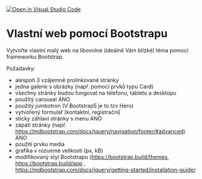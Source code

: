 [![Open in Visual Studio Code](https://classroom.github.com/assets/open-in-vscode-f059dc9a6f8d3a56e377f745f24479a46679e63a5d9fe6f495e02850cd0d8118.svg)](https://classroom.github.com/online_ide?assignment_repo_id=7136066&assignment_repo_type=AssignmentRepo)
# Vlastní web pomocí Bootstrapu

Vytvořte vlastní malý web na libovolné (ideálně Vám blízké) téma pomocí frameworku Bootstrap.

Požadavky:

* alespoň 3 vzájemně prolinkované stránky
* jedna galerie s obrázky (např. pomocí prvků typu Card)
* všechny stránky budou fungovat na telefonu, tabletu a desktopu
* použitý carousel ANO
* použitý jumbotron (V Bootstrap5 je to tzv Hero)
* vytvořený formulář (kontaktní, registrační)
* sticky záhlaví stránky s menu ANO
* zápatí stránky (např. https://mdbootstrap.com/docs/jquery/navigation/footer/#advanced) ANO
* použití prvku media
* grafika v rozumné velikosti (px, kB)
* modifikovaný styl Bootstrapu (https://bootstrap.build/themes, https://bootstrap.build/app , https://mdbootstrap.com/docs/jquery/getting-started/installation-guide/ 
